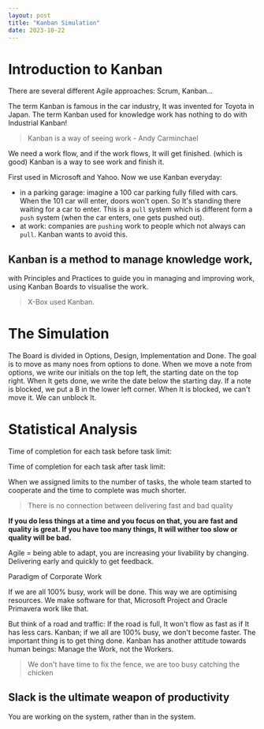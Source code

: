 ```yaml
---
layout: post
title: "Kanban Simulation"
date: 2023-10-22
---
```


# Introduction to Kanban

There are several different Agile approaches: Scrum, Kanban...

The term Kanban is famous in the car industry, It was invented for Toyota in Japan.
The term Kanban used for knowledge work has nothing to do with Industrial Kanban!

> Kanban is a way of seeing work  - Andy Carminchael

We need a work flow, and if the work flows, It will get finished. (which is good)
Kanban is a way to see work and finish it.

First used in Microsoft and Yahoo. Now we use Kanban everyday:
- in a parking garage: imagine a 100 car parking fully filled with cars. When the 101 car will enter, doors won't open. So It's standing there waiting for a car to enter. This is a `pull` system which is different form a `push` system (when the car enters, one gets pushed out).
- at work: companies are `pushing`  work to people which not always can `pull`. Kanban wants to avoid this.

## Kanban is a method to manage knowledge work,
with Principles and Practices to guide you in managing and improving work, using Kanban Boards to visualise the work.
> X-Box used Kanban.

# The Simulation

The Board is divided in Options, Design, Implementation and Done. The goal is to move as many noes from options to done. When we move a note from options, we write our initials on the top left, the starting date on the top right. When It gets done, we write the date below the starting day.
If a note is blocked, we put a B in the lower left corner. When It is blocked, we can't move it. We can unblock It.

# Statistical Analysis

Time of completion for each task before task limit:


Time of completion for each task after task limit:

When we assigned limits to the number of tasks, the whole team started to cooperate and the time to complete was much shorter.

> There is no connection between delivering fast and bad quality

**If you do less things at a time and you focus on that, you are fast and quality is great. If you have too many things, It will wither too slow or quality will be bad.**

Agile = being able to adapt, you are increasing your livability by changing. Delivering early and quickly to get feedback.

Paradigm of Corporate Work

If we are all 100% busy, work will be done. This way we are optimising resources.
We make software for that, Microsoft Project and Oracle Primavera work like that.

But think of a road and traffic: If the road is full, It won't flow as fast as if It has less cars.
Kanban; if we all are 100% busy, we don't become faster. The important thing is to get thing done.
Kanban has another attitude towards human beings: Manage the Work, not the Workers.

> We don't have time to fix the fence, we are too busy catching the chicken

## Slack is the ultimate weapon of productivity

You are working on the system, rather than in the system.

